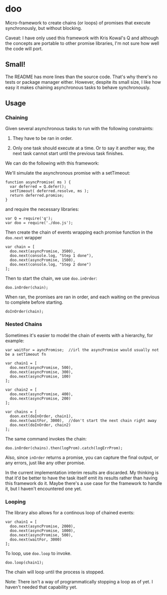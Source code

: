 # doo

Micro-framework to create chains (or loops) of promises that execute synchronously, but without blocking.

Caveat: I have only used this framework with Kris Kowal's Q and although the concepts are portable to other promise libraries, I'm not sure how well the code will port.


## Small!

The README has more lines than the source code. That's why there's no tests or package manager either. However, despite its small size, I like how easy it makes chaining asynchronous tasks to behave synchronously.

## Usage

### Chaining

Given several asynchronous tasks to run with the following constraints:

1) They have to be ran in order.

2) Only one task should execute at a time. Or to say it another way, the next task cannot start until the previous task finishes.

We can do the following with this framework:


We'll simulate the asynchronous promise with a setTimeout:
```
function asyncPromise( ms ) {
  var deferred = Q.defer();
  setTimeout( deferred.resolve, ms );
  return deferred.promise;
}
```
and require the necessary libraries:
```
var Q = require('q');
var doo = require('./doo.js');
```

Then create the chain of events wrapping each promise function in the `doo.next` wrapper
```
var chain = [
  doo.next(asyncPromise, 3500),
  doo.next(console.log, "Step 1 done"),
  doo.next(asyncPromise, 1500),
  doo.next(console.log, "Step 2 done")
];
```
Then to start the chain, we use `doo.inOrder`:
```
doo.inOrder(chain);
```

When ran, the promises are ran in order, and each waiting on the previous to complete before starting.


    doInOrder(chain);
    
### Nested Chains

Sometimes it's easier to model the chain of events with a hierarchy, for example:
```
var waitFor = ayncPromise;  //irl the asyncPromise would usually not be a setTimeout fn

var chain1 = [
  doo.next(asyncPromise, 500),
  doo.next(asyncPromise, 300),
  doo.next(asyncPromise, 100)
];

var chain2 = [
  doo.next(asyncPromise, 400),
  doo.next(asyncPromise, 200)
];

var chains = [
  doon.ext(doInOrder, chain1),
  doo.next(waitFor, 3000),  //don't start the next chain right away
  doo.next(doInOrder, chain2)
];
```

The same command invokes the chain:
```
doo.inOrder(chains).then(logProm).catch(logErrProm);
```

Also, since `inOrder` returns a promise, you can capture the final output, or any errors, just like any other promise.

In the current implementation interim results are discarded. My thinking is that it'd be better to have the task itself emit its results rather than having this framework do it. Maybe there's a use case for the framework to handle it, but I  haven't encountered one yet.


    

### Looping

The library also allows for a continous loop of chained events:

```
var chain1 = [
  doo.next(asyncPromise, 2000),
  doo.next(asyncPromise, 1000),
  doo.next(asyncPromise, 500),
  doo.next(waitFor, 3000)
];
```
To loop, use `doo.loop` to invoke.

```
doo.loop(chain1);
```
The chain will loop until the process is stopped.

Note: There isn't a way of programmatically stopping a loop as of yet. I haven't needed that capability yet.


